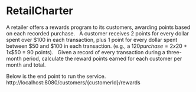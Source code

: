 # RetailCharter

A retailer offers a rewards program to its customers, awarding points based on each recorded purchase.   A customer receives 2 points for every dollar spent over $100 in each transaction, plus 1 point for every dollar spent between $50 and $100 in each transaction. (e.g., a $120 purchase = 2x$20 + 1x$50 = 90 points).   Given a record of every transaction during a three-month period, calculate the reward points earned for each customer per month and total.

Below is the end point to run the service. 
 http://localhost:8080/customers/{customerId}/rewards
